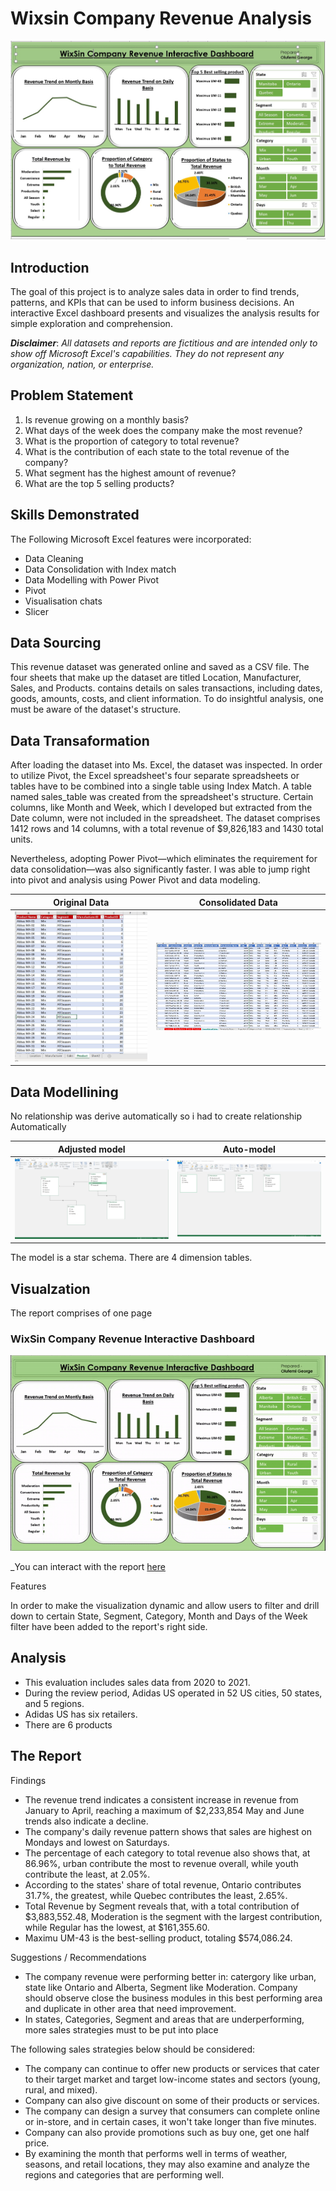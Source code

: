 # Wixsin Company Revenue Analysis
![](Dashboard.jpg)
## Introduction
The goal of this project is to analyze sales data in order to find trends, patterns, and KPIs that can be used to inform business decisions. An interactive Excel dashboard presents and visualizes the analysis results for simple exploration and comprehension.

**_Disclaimer_**: _All datasets and reports are fictitious and are intended only to show off Microsoft Excel's capabilities. They do not represent any organization, nation, or enterprise._

## Problem Statement
1. Is revenue growing on a monthly basis?
2. What days of the week does the company make the most revenue?
3. What is the proportion of category to total revenue?
4. What is the contribution of each state to the total revenue of the company?
5. What segment has the highest amount of revenue?
6. What are the top 5 selling products?

## Skills Demonstrated
The Following Microsoft Excel features were incorporated:
- Data Cleaning
- Data Consolidation with Index match
- Data Modelling with Power Pivot
- Pivot
- Visualisation chats
- Slicer

## Data Sourcing 
This revenue dataset was generated online and saved as a CSV file. The four sheets that make up the dataset are titled Location, Manufacturer, Sales, and Products. contains details on sales transactions, including dates, goods, amounts, costs, and client information. To do insightful analysis, one must be aware of the dataset's structure.

## Data Transaformation 
After loading the dataset into Ms. Excel, the dataset was inspected. In order to utilize Pivot, the Excel spreadsheet's four separate spreadsheets or tables have to be combined into a single table using Index Match. A table named sales_table was created from the spreadsheet's structure. Certain columns, like Month and Week, which I developed but extracted from the Date column, were not included in the spreadsheet. 
The dataset comprises 1412 rows and 14 columns, with a total revenue of $9,826,183 and 1430 total units.

Nevertheless, adopting Power Pivot—which eliminates the requirement for data consolidation—was also significantly faster. I was able to jump right into pivot and analysis using Power Pivot and data modeling. 

   Original Data                                 |    Consolidated Data 
:----------------------------------------------:|:---------------------------------------------:
![](RAW_DATA_T1.jpg)                            |![](Consolidated.jpg)

## Data Modellining
No relationship was derive automatically so i had to create relationship Automatically 

 Adjusted model                                 |    Auto-model 
:----------------------------------------------:|:---------------------------------------------:
![](After_Modelling.jpg)                                           |![](Before_Modellling.jpg)

The model is a star schema.
There are 4 dimension tables.

## Visualzation
The report comprises of one page

### WixSin Company Revenue Interactive Dashboard
![](Wixzin.gif)

_You can interact with the report [here](WixSin.xlsx)

Features

In order to make the visualization dynamic and allow users to filter and drill down to certain State, Segment, Category, Month and Days of the Week filter have been added to the report's right side.

## Analysis
-	This evaluation includes sales data from 2020 to 2021.
-	During the review period, Adidas US operated in 52 US cities, 50 states, and 5 regions.
-	Adidas US has six retailers.
-	There are 6 products


## The Report

Findings
-   The revenue trend indicates a consistent increase in revenue from January to April, reaching a maximum of $2,233,854 May and June trends also indicate a decline.
-   The company's daily revenue pattern shows that sales are highest on Mondays and lowest on Saturdays.
-   The percentage of each category to total revenue also shows that, at 86.96%, urban contribute the most to revenue overall, while youth contribute the least, at 2.05%.
-   According to the states' share of total revenue, Ontario contributes 31.7%, the greatest, while Quebec contributes the least, 2.65%.
-   Total Revenue by Segment reveals that, with a total contribution of $3,883,552.48, Moderation is the segment with the largest contribution, while Regular has the lowest, at $161,355.60.
-   Maximu UM-43 is the best-selling product, totaling $574,086.24.   

Suggestions / Recommendations 
-   The company revenue were performing better in:  catergory like urban, state like Ontario and Alberta, Segment like Moderation. Company should observe close the business modules in this best performing area and duplicate in other area that need improvement.
-   In states, Categories, Segment and areas that are underperforming, more sales strategies must to be put into place  

The following sales strategies below should be considered:
-   The company can continue to offer new products or services that cater to their target market and target low-income states and sectors (young, rural, and mixed).
-   Company can also give discount on some of their products or services.
-   The company can design a survey that consumers can complete online or in-store, and in certain cases, it won't take longer than five minutes.
-   Company can also provide promotions such as buy one, get one half price.
-   By examining the month that performs well in terms of weather, seasons, and retail locations, they may also examine and analyze the regions and categories that are performing well. 

